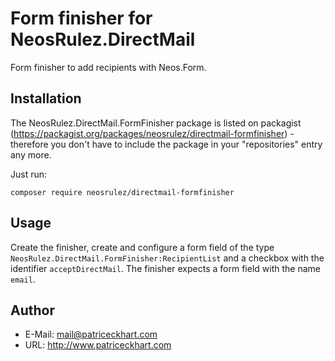 # Form finisher for NeosRulez.DirectMail

Form finisher to add recipients with Neos.Form.

## Installation

The NeosRulez.DirectMail.FormFinisher package is listed on packagist (https://packagist.org/packages/neosrulez/directmail-formfinisher) - therefore you don't have to include the package in your "repositories" entry any more.

Just run:

```
composer require neosrulez/directmail-formfinisher
```

## Usage

Create the finisher, create and configure a form field of the type ``NeosRulez.DirectMail.FormFinisher:RecipientList`` and a checkbox with the identifier ``acceptDirectMail``. The finisher expects a form field with the name ``email``.

## Author

* E-Mail: mail@patriceckhart.com
* URL: http://www.patriceckhart.com 
